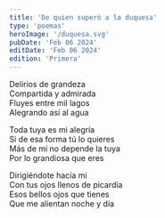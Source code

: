 ```yaml
---
title: 'De quien superó a la duquesa'
type: 'poemas'
heroImage: '/duquesa.svg'
pubDate: 'Feb 06 2024'
editDate: 'Feb 06 2024'
edition: 'Primera'
---
```


Delirios de grandeza<br>
Compartida y admirada<br>
Fluyes entre mil lagos<br>
Alegrando así al agua<br>

Toda tuya es mi alegría<br>
Si de esa forma tú lo quieres<br>
Más de mí no depende la tuya<br>
Por lo grandiosa que eres<br>

Dirigiéndote hacía mi<br>
Con tus ojos llenos de picardía<br>
Esos bellos ojos que tienes<br>
Que me alientan noche y día<br>
